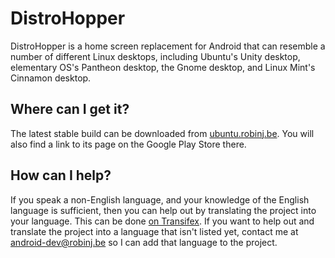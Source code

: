 DistroHopper
============

DistroHopper is a home screen replacement for Android that can resemble a number of different Linux desktops, including Ubuntu's Unity desktop, elementary OS's Pantheon desktop, the Gnome desktop, and Linux Mint's Cinnamon desktop.

## Where can I get it?

The latest stable build can be downloaded from [ubuntu.robinj.be](http://ubuntu.robinj.be/). You will also find a link to its page on the Google Play Store there.

## How can I help?

If you speak a non-English language, and your knowledge of the English language is sufficient, then you can help out by translating the project into your language. This can be done [on Transifex](https://www.transifex.com/distrohopper/).
If you want to help out and translate the project into a language that isn't listed yet, contact me at android-dev@robinj.be so I can add that language to the project.

